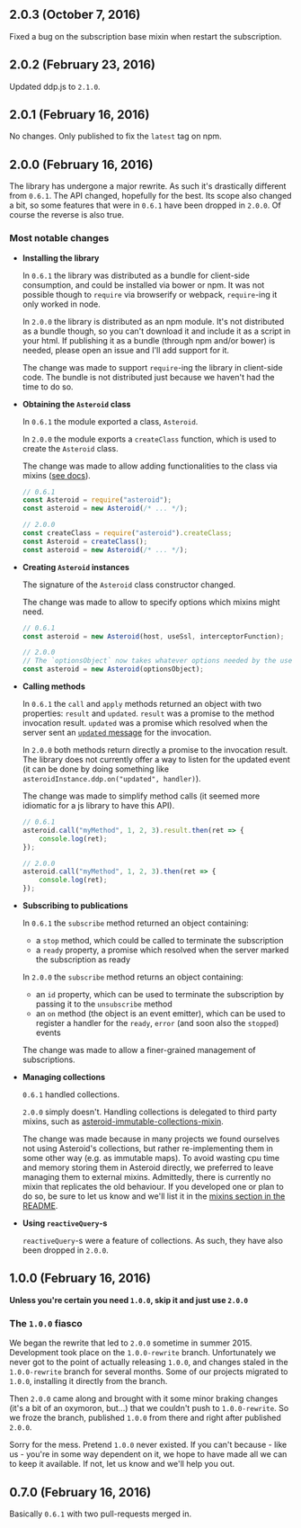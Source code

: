 ## 2.0.3 (October 7, 2016)

Fixed a bug on the subscription base mixin when restart the subscription.

## 2.0.2 (February 23, 2016)

Updated ddp.js to `2.1.0`.

## 2.0.1 (February 16, 2016)

No changes. Only published to fix the `latest` tag on npm.

## 2.0.0 (February 16, 2016)

The library has undergone a major rewrite. As such it's drastically different
from `0.6.1`. The API changed, hopefully for the best. Its scope also changed a
bit, so some features that were in `0.6.1` have been dropped in `2.0.0`. Of
course the reverse is also true.

### Most notable changes

* **Installing the library**

  In `0.6.1` the library was distributed as a bundle for client-side
  consumption, and could be installed via bower or npm. It was not possible
  though to `require` via browserify or webpack, `require`-ing it only
  worked in node.

  In `2.0.0` the library is distributed as an npm module. It's not distributed
  as a bundle though, so you can't download it and include it as a script in
  your html. If publishing it as a bundle (through npm and/or bower) is needed,
  please open an issue and I'll add support for it.

  The change was made to support `require`-ing the library in client-side code.
  The bundle is not distributed just because we haven't had the time to do so.

* **Obtaining the `Asteroid` class**

  In `0.6.1` the module exported a class, `Asteroid`.

  In `2.0.0` the module exports a `createClass` function, which is used to
  create the `Asteroid` class.

  The change was made to allow adding functionalities to the class via mixins
  ([see docs](./README.md#mixins)).

  ```js
  // 0.6.1
  const Asteroid = require("asteroid");
  const asteroid = new Asteroid(/* ... */);

  // 2.0.0
  const createClass = require("asteroid").createClass;
  const Asteroid = createClass();
  const asteroid = new Asteroid(/* ... */);
  ```

* **Creating `Asteroid` instances**

  The signature of the `Asteroid` class constructor changed.

  The change was made to allow to specify options which mixins might need.

  ```js
  // 0.6.1
  const asteroid = new Asteroid(host, useSsl, interceptorFunction);

  // 2.0.0
  // The `optionsObject` now takes whatever options needed by the used mixins.
  const asteroid = new Asteroid(optionsObject);
  ```

* **Calling methods**

  In `0.6.1` the `call` and `apply` methods returned an object with two
  properties: `result` and `updated`. `result` was a promise to the method
  invocation result. `updated` was a promise which resolved when the server
  sent an [`updated` message](https://git.io/vgAqA) for the invocation.

  In `2.0.0` both methods return directly a promise to the invocation result.
  The library does not currently offer a way to listen for the updated event (it
  can be done by doing something like
  `asteroidInstance.ddp.on("updated", handler)`).

  The change was made to simplify method calls (it seemed more idiomatic for a
  js library to have this API).

  ```js
  // 0.6.1
  asteroid.call("myMethod", 1, 2, 3).result.then(ret => {
      console.log(ret);
  });

  // 2.0.0
  asteroid.call("myMethod", 1, 2, 3).then(ret => {
      console.log(ret);
  });
  ```

* **Subscribing to publications**

  In `0.6.1` the `subscribe` method returned an object containing:
  - a `stop` method, which could be called to terminate the subscription
  - a `ready` property, a promise which resolved when the server marked the
    subscription as ready

  In `2.0.0` the `subscribe` method returns an object containing:
  - an `id` property, which can be used to terminate the subscription by passing
    it to the `unsubscribe` method
  - an `on` method (the object is an event emitter), which can be used to
    register a handler for the `ready`, `error` (and soon also the `stopped`)
    events

  The change was made to allow a finer-grained management of subscriptions.

* **Managing collections**

  `0.6.1` handled collections.

  `2.0.0` simply doesn't. Handling collections is delegated to third party
  mixins, such as [asteroid-immutable-collections-mixin](https://git.io/vgAz6).

  The change was made because in many projects we found ourselves not using
  Asteroid's collections, but rather re-implementing them in some other way
  (e.g. as immutable maps). To avoid wasting cpu time and memory storing them in
  Asteroid directly, we preferred to leave managing them to external mixins.
  Admittedly, there is currently no mixin that replicates the old behaviour. If
  you developed one or plan to do so, be sure to let us know and we'll list it
  in the [mixins section in the README](./README.md#mixins).

* **Using `reactiveQuery`-s**

  `reactiveQuery`-s were a feature of collections. As such, they have also been
  dropped in `2.0.0`.

## 1.0.0 (February 16, 2016)

**Unless you're certain you need `1.0.0`, skip it and just use `2.0.0`**

### The `1.0.0` fiasco

We began the rewrite that led to `2.0.0` sometime in summer 2015. Development
took place on the `1.0.0-rewrite` branch. Unfortunately we never got to the
point of actually releasing `1.0.0`, and changes staled in the `1.0.0-rewrite`
branch for several months. Some of our projects migrated to `1.0.0`, installing
it directly from the branch.

Then `2.0.0` came along and brought with it some minor braking changes (it's a
bit of an oxymoron, but...) that we couldn't push to `1.0.0-rewrite`. So we
froze the branch, published `1.0.0` from there and right after published
`2.0.0`.

Sorry for the mess. Pretend `1.0.0` never existed. If you can't because - like
us - you're in some way dependent on it, we hope to have made all we can to
keep it available. If not, let us know and we'll help you out.

## 0.7.0 (February 16, 2016)

Basically `0.6.1` with two pull-requests merged in.
